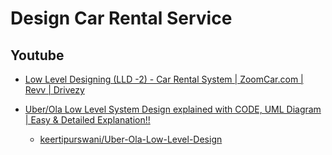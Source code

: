 # Design Car Rental Service

## Youtube

- [Low Level Designing (LLD -2) - Car Rental System | ZoomCar.com | Revv | Drivezy](https://www.youtube.com/watch?v=AXa6jCfziRY)

- [Uber/Ola Low Level System Design explained with CODE, UML Diagram | Easy & Detailed Explanation!!](https://www.youtube.com/watch?v=a-F45Jov0Ck)
    - [keertipurswani/Uber-Ola-Low-Level-Design](https://github.com/keertipurswani/Uber-Ola-Low-Level-Design)